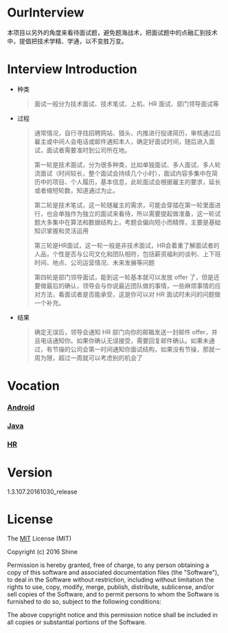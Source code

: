 # OurInterview
本项目以另外的角度来看待面试题，避免题海战术，把面试题中的点融汇到技术中，提倡把技术学精、学通，以不变胜万变。

# Interview Introduction

- 种类

  > 面试一般分为技术面试、技术笔试、上机、HR 面试、部门领导面试等

- 过程

  > 通常情况，自行寻找招聘网站、猎头、内推进行投递简历，审核通过后雇主或中间人会电话或邮件通知本人，确定好面试时间，随后进入面试，面试者需要准时到公司所在地。
  >
  > 第一轮是技术面试，分为很多种类，比如单独面试、多人面试、多人轮流面试（时间较长，整个面试会持续几个小时），面试内容多集中在简历中的项目、个人履历，基本信息，此轮面试会根据雇主的要求，延长或者缩短轮数，知道通过为止。
  >
  > 第二轮是技术笔试，这一轮随雇主的需求，可能会穿插在第一轮里面进行，也会单独作为独立的面试来看待，所以需要提起做准备，这一轮试题大多集中在算法和数据结构上，考题会偏向短小而精悍，主要是基础知识掌握和灵活运用
  >
  > 第三轮是HR面试，这一轮一般是非技术面试，HR会着重了解面试者的人品，个性是否与公司文化和团队相符，包括薪资福利的谈判、上下班时间、地点、公司运营情况、未来发展等问题
  >
  > 第四轮是部门领导面试，能到这一轮基本就可以发放 offer 了，但是还要做最后的确认，领导会与你说最近团队做的事情，一些麻烦事情的应对方法，看面试者是否能承受，这是你可以对 HR 面试时未问的问题做一个补充。

- 结果

  > 确定无误后，领导会通知 HR 部门向你的邮箱发送一封邮件 offer，并且电话通知你。如果你确认无误接受，需要回复邮件确认。如果未通过，有节操的公司会第一时间通知你面试结构，如果没有节操，那就一周为限，超过一周就可以考虑别的机会了

# Vocation

### [Android](Android)

### [Java](Java)

### [HR](HR)

# Version

1.3.107.20161030_release

# License

The [MIT](LICENSE) License (MIT)

Copyright (c) 2016 Shine

Permission is hereby granted, free of charge, to any person obtaining a copy
of this software and associated documentation files (the "Software"), to deal
in the Software without restriction, including without limitation the rights
to use, copy, modify, merge, publish, distribute, sublicense, and/or sell
copies of the Software, and to permit persons to whom the Software is
furnished to do so, subject to the following conditions:

The above copyright notice and this permission notice shall be included in all
copies or substantial portions of the Software.